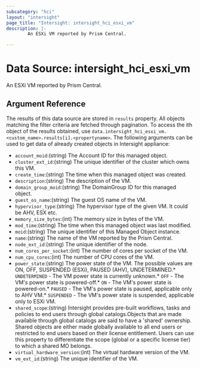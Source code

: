 ```yaml
---
subcategory: "hci"
layout: "intersight"
page_title: "Intersight: intersight_hci_esxi_vm"
description: |-
        An ESXi VM reported by Prism Central.

---
```


# Data Source: intersight_hci_esxi_vm
An ESXi VM reported by Prism Central.
## Argument Reference
The results of this data source are stored in `results` property.
All objects matching the filter criteria are fetched through pagination.
To access the ith object of the results obtained, use `data.intersight_hci_esxi_vm.<custom_name>.results[i].<propertyname>`.
The following arguments can be used to get data of already created objects in Intersight appliance:
* `account_moid`:(string) The Account ID for this managed object. 
* `cluster_ext_id`:(string) The unique identifier of the cluster which owns this VM. 
* `create_time`:(string) The time when this managed object was created. 
* `description`:(string) The description of the VM. 
* `domain_group_moid`:(string) The DomainGroup ID for this managed object. 
* `guest_os_name`:(string) The guest OS name of the VM. 
* `hypervisor_type`:(string) The hypervisor type of the given VM. It could be AHV, ESX etc. 
* `memory_size_bytes`:(int) The memory size in bytes of the VM. 
* `mod_time`:(string) The time when this managed object was last modified. 
* `moid`:(string) The unique identifier of this Managed Object instance. 
* `name`:(string) The name of the VM reported by the Prism Central. 
* `node_ext_id`:(string) The unique identifier of the node. 
* `num_cores_per_socket`:(int) The number of cores per socket of the VM. 
* `num_cpu_cores`:(int) The number of CPU cores of the VM. 
* `power_state`:(string) The power state of the VM. The possible values are ON, OFF, SUSPENDED (ESXi), PAUSED (AHV), UNDETERMINED.* `UNDETERMINED` - The VM power state is currently unknown.* `OFF` - The VM's power state is powered-off.* `ON` - The VM's power state is powered-on.* `PAUSED` - The VM's power state is paused, applicable only to AHV VM.* `SUSPENDED` - The VM's power state is suspended, applicable only to ESXi VM. 
* `shared_scope`:(string) Intersight provides pre-built workflows, tasks and policies to end users through global catalogs.Objects that are made available through global catalogs are said to have a 'shared' ownership. Shared objects are either made globally available to all end users or restricted to end users based on their license entitlement. Users can use this property to differentiate the scope (global or a specific license tier) to which a shared MO belongs. 
* `virtual_hardware_version`:(int) The virtual hardware version of the VM. 
* `vm_ext_id`:(string) The unique identifier of the VM. 
 
